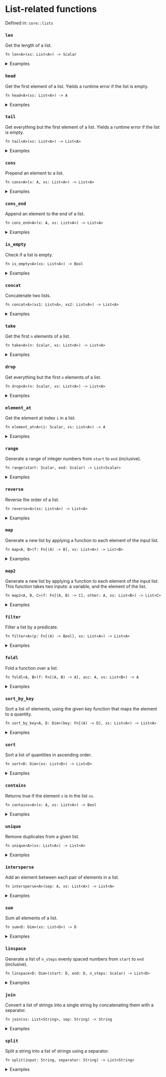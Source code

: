 # List-related functions

Defined in: `core::lists`

### `len`
Get the length of a list.

```nbt
fn len<A>(xs: List<A>) -> Scalar
```

<details>
<summary>Examples</summary>

<pre><div class="buttons"><button class="fa fa-play play-button" title="Run this code" aria-label="Run this code"  onclick=" window.open('https://numbat.dev/?q=len%28%5B3%2C%202%2C%201%5D%29')""></button></div><code class="language-nbt hljs numbat">len([3, 2, 1])

    = 3
</code></pre>

</details>

### `head`
Get the first element of a list. Yields a runtime error if the list is empty.

```nbt
fn head<A>(xs: List<A>) -> A
```

<details>
<summary>Examples</summary>

<pre><div class="buttons"><button class="fa fa-play play-button" title="Run this code" aria-label="Run this code"  onclick=" window.open('https://numbat.dev/?q=head%28%5B3%2C%202%2C%201%5D%29')""></button></div><code class="language-nbt hljs numbat">head([3, 2, 1])

    = 3
</code></pre>

</details>

### `tail`
Get everything but the first element of a list. Yields a runtime error if the list is empty.

```nbt
fn tail<A>(xs: List<A>) -> List<A>
```

<details>
<summary>Examples</summary>

<pre><div class="buttons"><button class="fa fa-play play-button" title="Run this code" aria-label="Run this code"  onclick=" window.open('https://numbat.dev/?q=tail%28%5B3%2C%202%2C%201%5D%29')""></button></div><code class="language-nbt hljs numbat">tail([3, 2, 1])

    = [2, 1]    [List<Scalar>]
</code></pre>

</details>

### `cons`
Prepend an element to a list.

```nbt
fn cons<A>(x: A, xs: List<A>) -> List<A>
```

<details>
<summary>Examples</summary>

<pre><div class="buttons"><button class="fa fa-play play-button" title="Run this code" aria-label="Run this code"  onclick=" window.open('https://numbat.dev/?q=cons%2877%2C%20%5B3%2C%202%2C%201%5D%29')""></button></div><code class="language-nbt hljs numbat">cons(77, [3, 2, 1])

    = [77, 3, 2, 1]    [List<Scalar>]
</code></pre>

</details>

### `cons_end`
Append an element to the end of a list.

```nbt
fn cons_end<A>(x: A, xs: List<A>) -> List<A>
```

<details>
<summary>Examples</summary>

<pre><div class="buttons"><button class="fa fa-play play-button" title="Run this code" aria-label="Run this code"  onclick=" window.open('https://numbat.dev/?q=cons%5Fend%2877%2C%20%5B3%2C%202%2C%201%5D%29')""></button></div><code class="language-nbt hljs numbat">cons_end(77, [3, 2, 1])

    = [3, 2, 1, 77]    [List<Scalar>]
</code></pre>

</details>

### `is_empty`
Check if a list is empty.

```nbt
fn is_empty<A>(xs: List<A>) -> Bool
```

<details>
<summary>Examples</summary>

<pre><div class="buttons"><button class="fa fa-play play-button" title="Run this code" aria-label="Run this code"  onclick=" window.open('https://numbat.dev/?q=is%5Fempty%28%5B3%2C%202%2C%201%5D%29')""></button></div><code class="language-nbt hljs numbat">is_empty([3, 2, 1])

    = false    [Bool]
</code></pre>

<pre><div class="buttons"><button class="fa fa-play play-button" title="Run this code" aria-label="Run this code"  onclick=" window.open('https://numbat.dev/?q=is%5Fempty%28%5B%5D%29')""></button></div><code class="language-nbt hljs numbat">is_empty([])

    = true    [Bool]
</code></pre>

</details>

### `concat`
Concatenate two lists.

```nbt
fn concat<A>(xs1: List<A>, xs2: List<A>) -> List<A>
```

<details>
<summary>Examples</summary>

<pre><div class="buttons"><button class="fa fa-play play-button" title="Run this code" aria-label="Run this code"  onclick=" window.open('https://numbat.dev/?q=concat%28%5B3%2C%202%2C%201%5D%2C%20%5B10%2C%2011%5D%29')""></button></div><code class="language-nbt hljs numbat">concat([3, 2, 1], [10, 11])

    = [3, 2, 1, 10, 11]    [List<Scalar>]
</code></pre>

</details>

### `take`
Get the first `n` elements of a list.

```nbt
fn take<A>(n: Scalar, xs: List<A>) -> List<A>
```

<details>
<summary>Examples</summary>

<pre><div class="buttons"><button class="fa fa-play play-button" title="Run this code" aria-label="Run this code"  onclick=" window.open('https://numbat.dev/?q=take%282%2C%20%5B3%2C%202%2C%201%2C%200%5D%29')""></button></div><code class="language-nbt hljs numbat">take(2, [3, 2, 1, 0])

    = [3, 2]    [List<Scalar>]
</code></pre>

</details>

### `drop`
Get everything but the first `n` elements of a list.

```nbt
fn drop<A>(n: Scalar, xs: List<A>) -> List<A>
```

<details>
<summary>Examples</summary>

<pre><div class="buttons"><button class="fa fa-play play-button" title="Run this code" aria-label="Run this code"  onclick=" window.open('https://numbat.dev/?q=drop%282%2C%20%5B3%2C%202%2C%201%2C%200%5D%29')""></button></div><code class="language-nbt hljs numbat">drop(2, [3, 2, 1, 0])

    = [1, 0]    [List<Scalar>]
</code></pre>

</details>

### `element_at`
Get the element at index `i` in a list.

```nbt
fn element_at<A>(i: Scalar, xs: List<A>) -> A
```

<details>
<summary>Examples</summary>

<pre><div class="buttons"><button class="fa fa-play play-button" title="Run this code" aria-label="Run this code"  onclick=" window.open('https://numbat.dev/?q=element%5Fat%282%2C%20%5B3%2C%202%2C%201%2C%200%5D%29')""></button></div><code class="language-nbt hljs numbat">element_at(2, [3, 2, 1, 0])

    = 1
</code></pre>

</details>

### `range`
Generate a range of integer numbers from `start` to `end` (inclusive).

```nbt
fn range(start: Scalar, end: Scalar) -> List<Scalar>
```

<details>
<summary>Examples</summary>

<pre><div class="buttons"><button class="fa fa-play play-button" title="Run this code" aria-label="Run this code"  onclick=" window.open('https://numbat.dev/?q=range%282%2C%2012%29')""></button></div><code class="language-nbt hljs numbat">range(2, 12)

    = [2, 3, 4, 5, 6, 7, 8, 9, 10, 11, 12]    [List<Scalar>]
</code></pre>

</details>

### `reverse`
Reverse the order of a list.

```nbt
fn reverse<A>(xs: List<A>) -> List<A>
```

<details>
<summary>Examples</summary>

<pre><div class="buttons"><button class="fa fa-play play-button" title="Run this code" aria-label="Run this code"  onclick=" window.open('https://numbat.dev/?q=reverse%28%5B3%2C%202%2C%201%5D%29')""></button></div><code class="language-nbt hljs numbat">reverse([3, 2, 1])

    = [1, 2, 3]    [List<Scalar>]
</code></pre>

</details>

### `map`
Generate a new list by applying a function to each element of the input list.

```nbt
fn map<A, B>(f: Fn[(A) -> B], xs: List<A>) -> List<B>
```

<details>
<summary>Examples</summary>

Square all elements of a list.
<pre><div class="buttons"><button class="fa fa-play play-button" title="Run this code" aria-label="Run this code"  onclick=" window.open('https://numbat.dev/?q=map%28sqr%2C%20%5B3%2C%202%2C%201%5D%29')""></button></div><code class="language-nbt hljs numbat">map(sqr, [3, 2, 1])

    = [9, 4, 1]    [List<Scalar>]
</code></pre>

</details>

### `map2`
Generate a new list by applying a function to each element of the input list. This function takes two inputs: a variable, and the element of the list.

```nbt
fn map2<A, B, C>(f: Fn[(A, B) -> C], other: A, xs: List<B>) -> List<C>
```

<details>
<summary>Examples</summary>

Returns a list of bools corresponding to whether the sublist contains a 2 or not.
<pre><div class="buttons"><button class="fa fa-play play-button" title="Run this code" aria-label="Run this code"  onclick=" window.open('https://numbat.dev/?q=map2%28contains%2C%202%2C%20%5B%5B0%5D%2C%20%5B2%5D%2C%20%5B1%2C%202%5D%2C%20%5B0%2C%202%2C%203%5D%2C%20%5B%5D%5D%29')""></button></div><code class="language-nbt hljs numbat">map2(contains, 2, [[0], [2], [1, 2], [0, 2, 3], []])

    = [false, true, true, true, false]    [List<Bool>]
</code></pre>

</details>

### `filter`
Filter a list by a predicate.

```nbt
fn filter<A>(p: Fn[(A) -> Bool], xs: List<A>) -> List<A>
```

<details>
<summary>Examples</summary>

<pre><div class="buttons"><button class="fa fa-play play-button" title="Run this code" aria-label="Run this code"  onclick=" window.open('https://numbat.dev/?q=filter%28is%5Ffinite%2C%20%5B0%2C%201e10%2C%20NaN%2C%20%2Dinf%5D%29')""></button></div><code class="language-nbt hljs numbat">filter(is_finite, [0, 1e10, NaN, -inf])

    = [0, 10_000_000_000]    [List<Scalar>]
</code></pre>

</details>

### `foldl`
Fold a function over a list.

```nbt
fn foldl<A, B>(f: Fn[(A, B) -> A], acc: A, xs: List<B>) -> A
```

<details>
<summary>Examples</summary>

Join a list of strings by folding.
<pre><div class="buttons"><button class="fa fa-play play-button" title="Run this code" aria-label="Run this code"  onclick=" window.open('https://numbat.dev/?q=foldl%28str%5Fappend%2C%20%22%22%2C%20%5B%22Num%22%2C%20%22bat%22%2C%20%22%21%22%5D%29')""></button></div><code class="language-nbt hljs numbat">foldl(str_append, "", ["Num", "bat", "!"])

    = "Numbat!"    [String]
</code></pre>

</details>

### `sort_by_key`
Sort a list of elements, using the given key function that maps the element to a quantity.

```nbt
fn sort_by_key<A, D: Dim>(key: Fn[(A) -> D], xs: List<A>) -> List<A>
```

<details>
<summary>Examples</summary>

Sort by last digit.
<pre><div class="buttons"><button class="fa fa-play play-button" title="Run this code" aria-label="Run this code"  onclick=" window.open('https://numbat.dev/?q=fn%20last%5Fdigit%28x%29%20%3D%20mod%28x%2C%2010%29%0Asort%5Fby%5Fkey%28last%5Fdigit%2C%20%5B701%2C%20313%2C%209999%2C%204%5D%29')""></button></div><code class="language-nbt hljs numbat">fn last_digit(x) = mod(x, 10)
sort_by_key(last_digit, [701, 313, 9999, 4])

    = [701, 313, 4, 9999]    [List<Scalar>]
</code></pre>

</details>

### `sort`
Sort a list of quantities in ascending order.

```nbt
fn sort<D: Dim>(xs: List<D>) -> List<D>
```

<details>
<summary>Examples</summary>

<pre><div class="buttons"><button class="fa fa-play play-button" title="Run this code" aria-label="Run this code"  onclick=" window.open('https://numbat.dev/?q=sort%28%5B3%2C%202%2C%207%2C%208%2C%20%2D4%2C%200%2C%20%2D5%5D%29')""></button></div><code class="language-nbt hljs numbat">sort([3, 2, 7, 8, -4, 0, -5])

    = [-5, -4, 0, 2, 3, 7, 8]    [List<Scalar>]
</code></pre>

</details>

### `contains`
Returns true if the element `x` is in the list `xs`.

```nbt
fn contains<A>(x: A, xs: List<A>) -> Bool
```

<details>
<summary>Examples</summary>

<pre><div class="buttons"><button class="fa fa-play play-button" title="Run this code" aria-label="Run this code"  onclick=" window.open('https://numbat.dev/?q=%5B3%2C%202%2C%207%2C%208%2C%20%2D4%2C%200%2C%20%2D5%5D%20%7C%3E%20contains%280%29')""></button></div><code class="language-nbt hljs numbat">[3, 2, 7, 8, -4, 0, -5] |> contains(0)

    = true    [Bool]
</code></pre>

<pre><div class="buttons"><button class="fa fa-play play-button" title="Run this code" aria-label="Run this code"  onclick=" window.open('https://numbat.dev/?q=%5B3%2C%202%2C%207%2C%208%2C%20%2D4%2C%200%2C%20%2D5%5D%20%7C%3E%20contains%281%29')""></button></div><code class="language-nbt hljs numbat">[3, 2, 7, 8, -4, 0, -5] |> contains(1)

    = false    [Bool]
</code></pre>

</details>

### `unique`
Remove duplicates from a given list.

```nbt
fn unique<A>(xs: List<A>) -> List<A>
```

<details>
<summary>Examples</summary>

<pre><div class="buttons"><button class="fa fa-play play-button" title="Run this code" aria-label="Run this code"  onclick=" window.open('https://numbat.dev/?q=unique%28%5B1%2C%202%2C%202%2C%203%2C%203%2C%203%5D%29')""></button></div><code class="language-nbt hljs numbat">unique([1, 2, 2, 3, 3, 3])

    = [1, 2, 3]    [List<Scalar>]
</code></pre>

</details>

### `intersperse`
Add an element between each pair of elements in a list.

```nbt
fn intersperse<A>(sep: A, xs: List<A>) -> List<A>
```

<details>
<summary>Examples</summary>

<pre><div class="buttons"><button class="fa fa-play play-button" title="Run this code" aria-label="Run this code"  onclick=" window.open('https://numbat.dev/?q=intersperse%280%2C%20%5B1%2C%201%2C%201%2C%201%5D%29')""></button></div><code class="language-nbt hljs numbat">intersperse(0, [1, 1, 1, 1])

    = [1, 0, 1, 0, 1, 0, 1]    [List<Scalar>]
</code></pre>

</details>

### `sum`
Sum all elements of a list.

```nbt
fn sum<D: Dim>(xs: List<D>) -> D
```

<details>
<summary>Examples</summary>

<pre><div class="buttons"><button class="fa fa-play play-button" title="Run this code" aria-label="Run this code"  onclick=" window.open('https://numbat.dev/?q=sum%28%5B3%20m%2C%20200%20cm%2C%201000%20mm%5D%29')""></button></div><code class="language-nbt hljs numbat">sum([3 m, 200 cm, 1000 mm])

    = 6 m    [Length]
</code></pre>

</details>

### `linspace`
Generate a list of `n_steps` evenly spaced numbers from `start` to `end` (inclusive).

```nbt
fn linspace<D: Dim>(start: D, end: D, n_steps: Scalar) -> List<D>
```

<details>
<summary>Examples</summary>

<pre><div class="buttons"><button class="fa fa-play play-button" title="Run this code" aria-label="Run this code"  onclick=" window.open('https://numbat.dev/?q=linspace%28%2D5%20m%2C%205%20m%2C%2011%29')""></button></div><code class="language-nbt hljs numbat">linspace(-5 m, 5 m, 11)

    = [-5 m, -4 m, -3 m, -2 m, -1 m, 0 m, 1 m, 2 m, 3 m, 4 m, 5 m]    [List<Length>]
</code></pre>

</details>

### `join`
Convert a list of strings into a single string by concatenating them with a separator.

```nbt
fn join(xs: List<String>, sep: String) -> String
```

<details>
<summary>Examples</summary>

<pre><div class="buttons"><button class="fa fa-play play-button" title="Run this code" aria-label="Run this code"  onclick=" window.open('https://numbat.dev/?q=join%28%5B%22snake%22%2C%20%22case%22%5D%2C%20%22%5F%22%29')""></button></div><code class="language-nbt hljs numbat">join(["snake", "case"], "_")

    = "snake_case"    [String]
</code></pre>

</details>

### `split`
Split a string into a list of strings using a separator.

```nbt
fn split(input: String, separator: String) -> List<String>
```

<details>
<summary>Examples</summary>

<pre><div class="buttons"><button class="fa fa-play play-button" title="Run this code" aria-label="Run this code"  onclick=" window.open('https://numbat.dev/?q=split%28%22Numbat%20is%20a%20statically%20typed%20programming%20language%2E%22%2C%20%22%20%22%29')""></button></div><code class="language-nbt hljs numbat">split("Numbat is a statically typed programming language.", " ")

    = ["Numbat", "is", "a", "statically", "typed", "programming", "language."]    [List<String>]
</code></pre>

</details>

